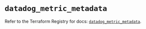 # `datadog_metric_metadata`

Refer to the Terraform Registry for docs: [`datadog_metric_metadata`](https://registry.terraform.io/providers/datadog/datadog/3.38.0/docs/resources/metric_metadata).
